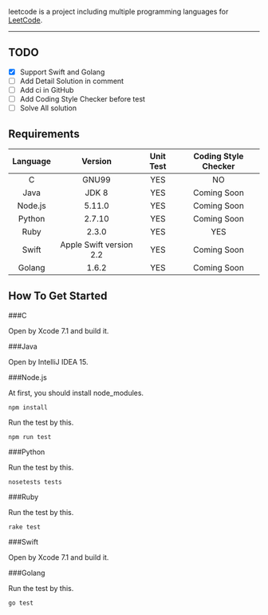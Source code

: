 leetcode is a project including multiple programming languages for [LeetCode](https://leetcode.com/).

---


## TODO
- [x] Support Swift and Golang
- [ ] Add Detail Solution in comment
- [ ] Add ci in GitHub
- [ ] Add Coding Style Checker before test
- [ ] Solve All solution

## Requirements

| Language | Version  | Unit Test  | Coding Style Checker  |
|:------:|:---------:|:-------:|:-------:|
| C | GNU99 | YES | NO |
| Java | JDK 8 | YES | Coming Soon |
| Node.js | 5.11.0 | YES | Coming Soon |
| Python | 2.7.10 | YES | Coming Soon |
| Ruby | 2.3.0 | YES | YES |
| Swift | Apple Swift version 2.2 | YES |Coming Soon |
| Golang | 1.6.2 | YES |Coming Soon |

## How To Get Started
###C

Open by Xcode 7.1 and build it.

###Java

Open by IntelliJ IDEA 15.

###Node.js

At first, you should install node_modules.

```
npm install
```

Run the test by this.

```
npm run test
```

###Python

Run the test by this.

```
nosetests tests
```


###Ruby

Run the test by this.

```
rake test
```

###Swift


Open by Xcode 7.1 and build it.


###Golang


Run the test by this.

```
go test
```